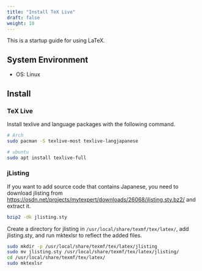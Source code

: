 ```yaml
---
title: "Install TeX Live"
draft: false
weight: 10
---
```

This is a startup guide for using LaTeX.

## System Environment

- OS: Linux

## Install

### **TeX Live**

Install texlive and language packages with the following command.

```sh
# Arch
sudo pacman -S texlive-most texlive-langjapanese
```

```sh
# ubuntu
sudo apt install texlive-full
```

### **jListing**

If you want to add source code that contains Japanese, you need to download jlisting from https://osdn.net/projects/mytexpert/downloads/26068/jlisting.sty.bz2/ and extract it.

```sh
bzip2 -dk jlisting.sty
```

Create a directory for jlisting in `/usr/local/share/texmf/tex/latex/`, add jlisting.sty, and run mktexlsr to reflect the added files.

```sh
sudo mkdir -p /usr/local/share/texmf/tex/latex/jlisting
sudo mv jlisting.sty /usr/local/share/texmf/tex/latex/jlisting/
cd /usr/local/share/texmf/tex/latex/
sudo mktexlsr
```
